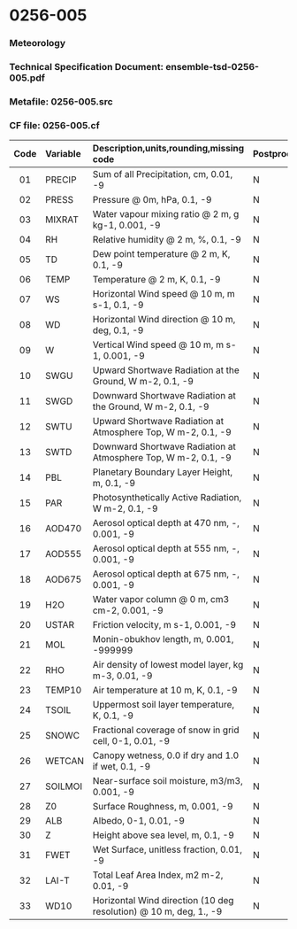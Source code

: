 # 0256-005
### Meteorology
### Technical Specification Document: ensemble-tsd-0256-005.pdf
### Metafile: 0256-005.src
### CF file: 0256-005.cf
|Code|Variable|Description,units,rounding,missing code|Postprocessing|
|:-:|:-|:-|:-|
|01|PRECIP|Sum of all Precipitation, cm, 0.01, -9|N|
|02|PRESS|Pressure @ 0m, hPa, 0.1, -9|N|
|03|MIXRAT|Water vapour mixing ratio @ 2 m, g kg-1, 0.001, -9|N|
|04|RH|Relative humidity @ 2 m, %, 0.1, -9|N|
|05|TD|Dew point temperature @ 2 m, K, 0.1, -9|N|
|06|TEMP|Temperature @ 2 m, K, 0.1, -9|N|
|07|WS|Horizontal Wind speed @ 10 m, m s-1, 0.1, -9|N|
|08|WD|Horizontal Wind direction @ 10 m, deg, 0.1, -9|N|
|09|W|Vertical Wind speed @ 10 m, m s-1, 0.001, -9|N|
|10|SWGU|Upward Shortwave Radiation at the Ground, W m-2, 0.1, -9|N|
|11|SWGD|Downward Shortwave Radiation at the Ground, W m-2, 0.1, -9|N|
|12|SWTU|Upward Shortwave Radiation at Atmosphere Top, W m-2, 0.1, -9|N|
|13|SWTD|Downward Shortwave Radiation at Atmosphere Top, W m-2, 0.1, -9|N|
|14|PBL|Planetary Boundary Layer Height, m, 0.1, -9|N|
|15|PAR|Photosynthetically Active Radiation, W m-2, 0.1, -9|N|
|16|AOD470|Aerosol optical depth at 470 nm, -, 0.001, -9|N|
|17|AOD555|Aerosol optical depth at 555 nm, -, 0.001, -9|N|
|18|AOD675|Aerosol optical depth at 675 nm, -, 0.001, -9|N|
|19|H2O|Water vapor column @ 0 m, cm3 cm-2, 0.001, -9|N|
|20|USTAR|Friction velocity, m s-1, 0.001, -9|N|
|21|MOL|Monin-obukhov length, m, 0.001, -999999|N|
|22|RHO|Air density of lowest model layer, kg m-3, 0.01, -9|N|
|23|TEMP10|Air temperature at 10 m, K, 0.1, -9|N|
|24|TSOIL|Uppermost soil layer temperature, K, 0.1, -9|N|
|25|SNOWC|Fractional coverage of snow in grid cell, 0-1, 0.01, -9|N|
|26|WETCAN|Canopy wetness, 0.0 if dry and 1.0 if wet, 0.1, -9|N|
|27|SOILMOI|Near-surface soil moisture, m3/m3, 0.001, -9|N|
|28|Z0|Surface Roughness, m, 0.001, -9|N|
|29|ALB|Albedo, 0-1, 0.01, -9|N|
|30|Z|Height above sea level, m, 0.1, -9|N|
|31|FWET|Wet Surface, unitless fraction, 0.01, -9|N|
|32|LAI-T|Total Leaf Area Index, m2 m-2, 0.01, -9|N|
|33|WD10|Horizontal Wind direction (10 deg resolution) @ 10 m, deg, 1., -9|N|
